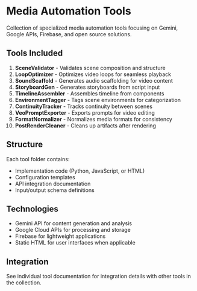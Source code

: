 # Media Automation Tools

Collection of specialized media automation tools focusing on Gemini, Google APIs, Firebase, and open source solutions.

## Tools Included

1. **SceneValidator** - Validates scene composition and structure
2. **LoopOptimizer** - Optimizes video loops for seamless playback
3. **SoundScaffold** - Generates audio scaffolding for video content
4. **StoryboardGen** - Generates storyboards from script input
5. **TimelineAssembler** - Assembles timeline from components
6. **EnvironmentTagger** - Tags scene environments for categorization
7. **ContinuityTracker** - Tracks continuity between scenes
8. **VeoPromptExporter** - Exports prompts for video editing
9. **FormatNormalizer** - Normalizes media formats for consistency
10. **PostRenderCleaner** - Cleans up artifacts after rendering

## Structure

Each tool folder contains:
- Implementation code (Python, JavaScript, or HTML)
- Configuration templates
- API integration documentation
- Input/output schema definitions

## Technologies

- Gemini API for content generation and analysis
- Google Cloud APIs for processing and storage
- Firebase for lightweight applications
- Static HTML for user interfaces when applicable

## Integration

See individual tool documentation for integration details with other tools in the collection.